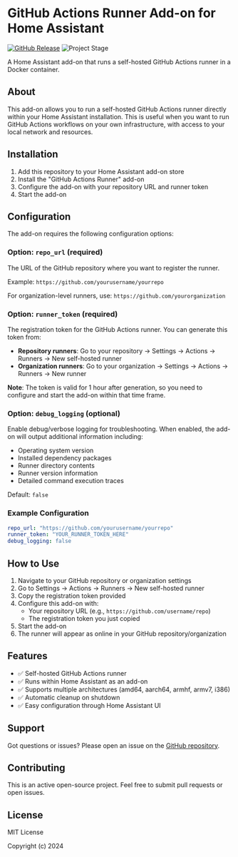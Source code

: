 # GitHub Actions Runner Add-on for Home Assistant

[![GitHub Release][releases-shield]][releases]
![Project Stage][project-stage-shield]

A Home Assistant add-on that runs a self-hosted GitHub Actions runner in a Docker container.

## About

This add-on allows you to run a self-hosted GitHub Actions runner directly within your Home Assistant installation. This is useful when you want to run GitHub Actions workflows on your own infrastructure, with access to your local network and resources.

## Installation

1. Add this repository to your Home Assistant add-on store
2. Install the "GitHub Actions Runner" add-on
3. Configure the add-on with your repository URL and runner token
4. Start the add-on

## Configuration

The add-on requires the following configuration options:

### Option: `repo_url` (required)

The URL of the GitHub repository where you want to register the runner.

Example: `https://github.com/yourusername/yourrepo`

For organization-level runners, use: `https://github.com/yourorganization`

### Option: `runner_token` (required)

The registration token for the GitHub Actions runner. You can generate this token from:

- **Repository runners**: Go to your repository → Settings → Actions → Runners → New self-hosted runner
- **Organization runners**: Go to your organization → Settings → Actions → Runners → New runner

**Note**: The token is valid for 1 hour after generation, so you need to configure and start the add-on within that time frame.

### Option: `debug_logging` (optional)

Enable debug/verbose logging for troubleshooting. When enabled, the add-on will output additional information including:
- Operating system version
- Installed dependency packages
- Runner directory contents
- Runner version information
- Detailed command execution traces

Default: `false`

### Example Configuration

```yaml
repo_url: "https://github.com/yourusername/yourrepo"
runner_token: "YOUR_RUNNER_TOKEN_HERE"
debug_logging: false
```

## How to Use

1. Navigate to your GitHub repository or organization settings
2. Go to Settings → Actions → Runners → New self-hosted runner
3. Copy the registration token provided
4. Configure this add-on with:
   - Your repository URL (e.g., `https://github.com/username/repo`)
   - The registration token you just copied
5. Start the add-on
6. The runner will appear as online in your GitHub repository/organization

## Features

- ✅ Self-hosted GitHub Actions runner
- ✅ Runs within Home Assistant as an add-on
- ✅ Supports multiple architectures (amd64, aarch64, armhf, armv7, i386)
- ✅ Automatic cleanup on shutdown
- ✅ Easy configuration through Home Assistant UI

## Support

Got questions or issues? Please open an issue on the [GitHub repository][github].

## Contributing

This is an active open-source project. Feel free to submit pull requests or open issues.

## License

MIT License

Copyright (c) 2024

[releases-shield]: https://img.shields.io/github/release/skille/home-assistant-github-runner-add-on.svg
[releases]: https://github.com/skille/home-assistant-github-runner-add-on/releases
[project-stage-shield]: https://img.shields.io/badge/project%20stage-production%20ready-brightgreen.svg
[github]: https://github.com/skille/home-assistant-github-runner-add-on
